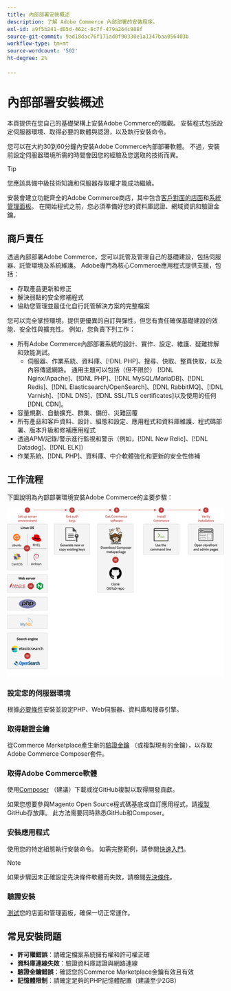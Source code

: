 ```yaml
---
title: 內部部署安裝概述
description: 了解 Adobe Commerce 內部部署的安裝程序。
exl-id: a9f5b241-d05d-462c-8c7f-479a264c988f
source-git-commit: 9ad18dac76f171ad0f90330e1a1347baa056403b
workflow-type: tm+mt
source-wordcount: '502'
ht-degree: 2%

---
```



# 內部部署安裝概述

本頁提供在您自己的基礎架構上安裝Adobe Commerce的概觀。 安裝程式包括設定伺服器環境、取得必要的軟體與認證，以及執行安裝命令。

您可以在大約30到60分鐘內安裝Adobe Commerce內部部署軟體。 不過，安裝前設定伺服器環境所需的時間會因您的經驗及您選取的技術而異。

>[!TIP]
>
>您應該具備中級技術知識和伺服器存取權才能成功繼續。

安裝會建立功能齊全的Adobe Commerce商店，其中包含[客戶對面的店面](https://experienceleague.adobe.com/zh-hant/docs/commerce-admin/start/storefront/storefront)和[系統管理面板](https://experienceleague.adobe.com/zh-hant/docs/commerce-admin/start/admin/admin)。 在開始程式之前，您必須準備好您的資料庫認證、網域資訊和驗證金鑰。

## 商戶責任

透過內部部署Adobe Commerce，您可以託管及管理自己的基礎建設，包括伺服器、託管環境及系統維護。 Adobe專門為核心Commerce應用程式提供支援，包括：

- 存取產品更新和修正
- 解決弱點的安全修補程式
- 協助您管理並最佳化自行託管解決方案的完整檔案

您可以完全掌控環境，提供更優異的自訂與彈性，但您有責任確保基礎建設的效能、安全性與擴充性。 例如，您負責下列工作：

- 所有Adobe Commerce內部部署系統的設計、實作、設定、維護、疑難排解和效能測試。
   - 伺服器、作業系統、資料庫、[!DNL PHP]、搜尋、快取、整頁快取，以及內容傳遞網路。 通用主題可以包括（但不限於） [!DNL Nginx/Apache]、[!DNL PHP]、[!DNL MySQL/MariaDB]、[!DNL Redis]、[!DNL Elasticsearch/OpenSearch]、[!DNL RabbitMQ]、[!DNL Varnish]、[!DNL DNS]、[!DNL SSL/TLS certificates]以及使用的任何[!DNL CDN]。
- 容量規劃、自動擴充、群集、備份、災難回覆
- 所有產品和客戶資料、設計、組態和設定、應用程式和資料庫維護、程式碼部署、版本升級和修補應用程式
- 透過APM/記錄/警示進行監視和警示（例如，[!DNL New Relic]、[!DNL Datadog]、[!DNL ELK]）
- 作業系統、[!DNL PHP]、資料庫、中介軟體強化和更新的安全性修補

## 工作流程

下圖說明為內部部署環境安裝Adobe Commerce的主要步驟：

![安裝的運作方式](../assets/installation/on-premises-install.drawio.svg)

### 設定您的伺服器環境

根據[必要條件](prerequisites/overview.md)安裝並設定PHP、Web伺服器、資料庫和搜尋引擎。

### 取得驗證金鑰

從Commerce Marketplace產生新的[驗證金鑰](prerequisites/authentication-keys.md) （或複製現有的金鑰），以存取Adobe Commerce Composer套件。

### 取得Adobe Commerce軟體

使用[Composer](prerequisites/commerce.md) （建議）下載或從GitHub複製以取得開發貢獻。

如果您想要參與Magento Open Source程式碼基底或自訂應用程式，請[複製](https://developer.adobe.com/commerce/contributor/guides/install/clone-repository/) GitHub存放庫。 此方法需要同時熟悉GitHub和Composer。

### 安裝應用程式

使用您的特定組態執行安裝命令。 如需完整範例，請參閱[快速入門](composer.md)。

>[!NOTE]
>
>如果步驟因未正確設定先決條件軟體而失敗，請檢閱[先決條件](prerequisites/overview.md)。

### 驗證安裝

[測試](next-steps/verify.md)您的店面和管理面板，確保一切正常運作。

## 常見安裝問題

- **許可權錯誤**：請確定檔案系統擁有權和許可權正確
- **資料庫連線失敗**：驗證資料庫認證與網路連線
- **驗證金鑰錯誤**：確認您的Commerce Marketplace金鑰有效且有效
- **記憶體限制**：請確定足夠的PHP記憶體配置（建議至少2GB）
